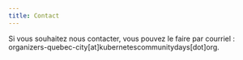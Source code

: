 ```yaml
---
title: Contact
---
```


Si vous souhaitez nous contacter, vous pouvez le faire par courriel : organizers-quebec-city[at]kubernetescommunitydays[dot]org.